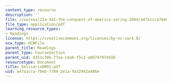 ```yaml
---
content_type: resource
description: ''
file: /courses/21a-441-the-conquest-of-america-spring-2004/a47a1cca78eb77842e1a9a32942a486e_belisario0001.pdf
file_type: application/pdf
learning_resource_types:
- Readings
license: https://creativecommons.org/licenses/by-nc-sa/4.0/
ocw_type: OCWFile
parent_title: Readings
parent_type: CourseSection
parent_uid: d351c30b-77ea-cda6-f5c2-a0b747974938
resourcetype: Document
title: belisario0001.pdf
uid: a47a1cca-78eb-7784-2e1a-9a32942a486e
---
```

